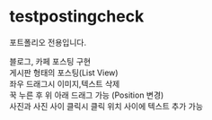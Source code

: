 # testpostingcheck

포트폴리오 전용입니다.

블로그, 카페 포스팅 구현\
게시판 형태의 포스팅(List View) \
좌우 드래그시 이미지,텍스트 삭제\
꾹 누른 후 위 아래 드래그 가능 (Position 변경) \
사진과 사진 사이 클릭시 클릭 위치 사이에 텍스트 추가 가능
